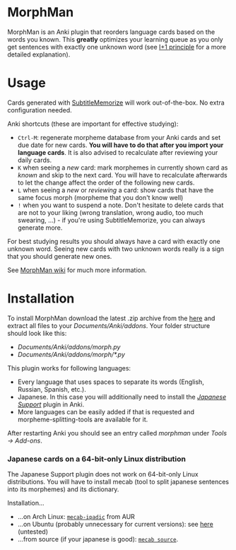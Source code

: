 # MorphMan
MorphMan is an Anki plugin that reorders language cards based on the words you known. This
__greatly__ optimizes your learning queue as you only get sentences with exactly one unknown word (see
[I+1 principle](http://rtkwiki.koohii.com/wiki/I%2B1) for a more detailed explanation).

# Usage
Cards generated with [SubtitleMemorize](https://github.com/ChangSpivey/SubtitleMemorize) will work out-of-the-box. No extra configuration needed.

Anki shortcuts (these are important for effective studying):
-   `Ctrl-M`: regenerate morpheme database from your Anki cards and set due date for new cards. __You will have to do that after you import your language cards__. It is also advised to recalculate after reviewing your daily cards.
-   `K` when seeing a _new_ card: mark morphemes in currently shown card as _known_ and skip to the next card. You will have to recalculate afterwards to let the change affect the order of the following new cards.
-   `L` when seeing a _new_ or _reviewing_ a card: show cards that have the same focus morph (morpheme that you don't know well)
-   `!` when you want to suspend a note. Don't hesitate to delete cards that are not to your liking (wrong translation, wrong audio, too much swearing, ...) - if you're using SubtitleMemorize, you can always generate more.

For best studying results you should always have a card with exactly one unknown word. Seeing new cards with two unknown words really is a sign that you should generate new ones.

See [MorphMan wiki](http://rtkwiki.koohii.com/wiki/Morph_Man) for much more information.

# Installation

To install MorphMan download the latest .zip archive from the [here](https://github.com/ChangSpivey/MorphMan/releases)
and extract all files to your _Documents/Anki/addons_. Your folder structure should look like this:

-   _Documents/Anki/addons/morph.py_
-   _Documents/Anki/addons/morph/*.py_

This plugin works for following languages:
-   Every language that uses spaces to separate its words (English, Russian, Spanish, etc.).
-   Japanese. In this case you will additionally need to install the _[Japanese Support](https://ankiweb.net/shared/info/3918629684)_ plugin in Anki.
-   More languages can be easily added if that is requested and morpheme-splitting-tools are available for it.

After restarting Anki you should see an entry called _morphman_ under _Tools -> Add-ons_.

### Japanese cards on a 64-bit-only Linux distribution
The Japanese Support plugin does not work on 64-bit-only Linux distributions. You will have to install mecab (tool to split japanese sentences into its morphemes) and its dictionary.

Installation...

-   ...on Arch Linux: [`mecab-ipadic`](https://aur.archlinux.org/packages/mecab-ipadic/) from AUR
-   ...on Ubuntu (probably unnecessary for current versions): see [here](https://gist.github.com/YoshihitoAso/9048005) (untested)
-   ...from source (if your japanese is good): [`mecab source`](https://taku910.github.io/mecab/).

